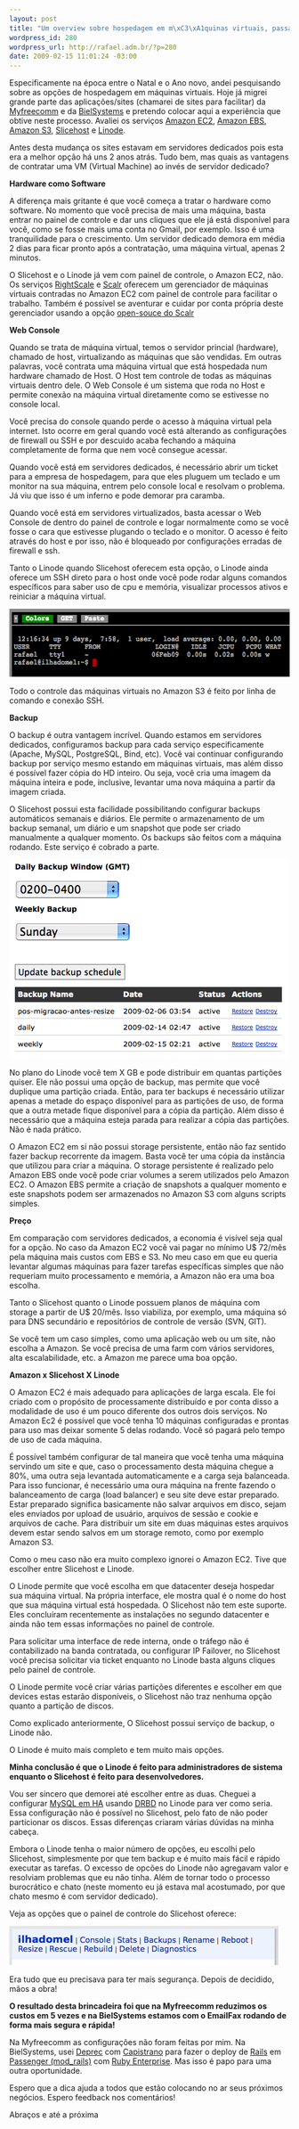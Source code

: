 ```yaml
--- 
layout: post
title: "Um overview sobre hospedagem em m\xC3\xA1quinas virtuais, passando por Amazon, Slicehost e Linode."
wordpress_id: 280
wordpress_url: http://rafael.adm.br/?p=280
date: 2009-02-15 11:01:24 -03:00
---
```

Especificamente na época entre o Natal e o Ano novo, andei pesquisando sobre as opções de hospedagem em máquinas virtuais. Hoje já migrei grande parte das aplicações/sites (chamarei de sites para facilitar) da <a href="http://myfreecomm.com.br">Myfreecomm</a> e da <a href="http://bielsystems.com.br">BielSystems</a> e pretendo colocar aqui a experiência que obtive neste processo. Avaliei os serviços <a href="http://aws.amazon.com/ec2">Amazon EC2</a>, <a href="http://aws.amazon.com/ebs">Amazon EBS</a>, <a href="http://aws.amazon.com/s3">Amazon S3</a>, <a href="http://slicehost.com">Slicehost</a> e <a href="http://linode.com">Linode</a>.

Antes desta mudança os sites estavam em servidores dedicados pois esta era a melhor opção há uns 2 anos atrás. Tudo bem, mas quais as vantagens de contratar uma VM (Virtual Machine) ao invés de servidor dedicado?

<strong>Hardware como Software</strong>

A diferença mais gritante é que você começa a tratar o hardware como software. No momento que você precisa de mais uma máquina, basta entrar no painel de controle e dar uns cliques que ele já está disponível para você, como se fosse mais uma conta no Gmail, por exemplo. Isso é uma tranquilidade para o crescimento. Um servidor dedicado demora em média 2 dias para ficar pronto após a contratação, uma máquina virtual, apenas 2 minutos.

O Slicehost e o Linode já vem com painel de controle, o Amazon EC2, não. Os serviços <a href="http://www.rightscale.com/">RightScale</a> e <a href="https://scalr.net/">Scalr</a> oferecem um gerenciador de máquinas virtuais contradas no Amazon EC2 com painel de controle para facilitar o trabalho. Também é possível se aventurar e cuidar por conta própria deste gerenciador usando a opção <a href="http://code.google.com/p/scalr/">open-souce do Scalr</a>

<strong>Web Console
</strong>

Quando se trata de máquina virtual, temos o servidor princial (hardware), chamado de host, virtualizando as máquinas que são vendidas. Em outras palavras, você contrata uma máquina virtual que está hospedada num hardware chamado de Host. O Host tem controle de todas as máquinas virtuais dentro dele. O Web Console é um sistema que roda no Host e permite conexão na máquina virtual diretamente como se estivesse no console local.

Você precisa do console quando perde o acesso à máquina virtual pela internet. Isto ocorre em geral quando você está alterando as configurações de firewall ou SSH e por descuido acaba fechando a máquina completamente de forma que nem você consegue acessar.

Quando você está em servidores dedicados, é necessário abrir um ticket para a empresa de hospedagem, para que eles pluguem um teclado e um monitor na sua máquina, entrem pelo console local e resolvam o problema. Já viu que isso é um inferno e pode demorar pra caramba.

Quando você está em servidores virtualizados, basta acessar o Web Console de dentro do painel de controle e logar normalmente como se você fosse o cara que estivesse plugando o teclado e o monitor. O acesso é feito através do host e por isso, não é bloqueado por configurações erradas de firewall e ssh.

Tanto o Linode quando Slicehost oferecem esta opção, o Linode ainda oferece um SSH direto para o host onde você pode rodar alguns comandos específicos para saber uso de cpu e memória, visualizar processos ativos e reiniciar a máquina virtual.

<img class="alignnone size-full wp-image-293" title="Web Console Slicehost" src="/wp-content/uploads/2009/02/picture-4.png" alt="Web Console Slicehost" width="556" height="122" />

Todo o controle das máquinas virtuais no Amazon S3 é feito por linha de comando e conexão SSH.

<strong>Backup</strong>

O backup é outra vantagem incrível. Quando estamos em servidores dedicados, configuramos backup para cada serviço especificamente (Apache, MySQL, PostgreSQL, Bind, etc). Você vai continuar configurando backup por serviço mesmo estando em máquinas virtuais, mas além disso é possível fazer cópia do HD inteiro. Ou seja, você cria uma imagem da máquina inteira e pode, inclusive, levantar uma nova máquina a partir da imagem criada.

O Slicehost possui esta facilidade possibilitando configurar backups automáticos semanais e diários. Ele permite o armazenamento de um backup semanal, um diário e um snapshot que pode ser criado manualmente a qualquer momento. Os backups são feitos com a máquina rodando. Este serviço é cobrado a parte.

<img class="alignnone size-full wp-image-292" title="Backup no Slicehost" src="/wp-content/uploads/2009/02/picture-3.png" alt="Backup no Slicehost" width="501" height="357" />

No plano do Linode você tem X GB e pode distribuir em quantas partições quiser. Ele não possui uma opção de backup, mas permite que você duplique uma partição criada. Então, para ter backups é necessário utilizar apenas a metade do espaço disponível para as partições de uso, de forma que a outra metade fique disponível para a cópia da partição. Além disso é necessário que a máquina esteja parada para realizar a cópia das partições. Não é nada prático.

O Amazon EC2 em si não possui storage persistente, então não faz sentido fazer backup recorrente da imagem. Basta você ter uma cópia da instância que utilizou para criar a máquina. O storage persistente é realizado pelo Amazon EBS onde você pode criar volumes a serem utilizados pelo Amazon EC2. O Amazon EBS permite a criação de snapshots a qualquer momento e este snapshots podem ser armazenados no Amazon S3 com alguns scripts simples.

<strong>Preço</strong>

Em comparação com servidores dedicados, a economia é visível seja qual for a opção. No caso da Amazon EC2 você vai pagar no mínimo U$ 72/mês pela máquina mais custos com EBS e S3. No meu caso em que eu queria levantar algumas máquinas para fazer tarefas específicas simples que não requeriam muito processamento e memória, a Amazon não era uma boa escolha.

Tanto o Slicehost quanto o Linode possuem planos de máquina com storage a partir de U$ 20/mês. Isso viabiliza, por exemplo, uma máquina só para DNS secundário e repositórios de controle de versão (SVN, GIT).

Se você tem um caso simples, como uma aplicação web ou um site, não escolha a Amazon. Se você precisa de uma farm com vários servidores, alta escalabilidade, etc. a Amazon me parece uma boa opção.

<strong>Amazon x Slicehost X Linode</strong>

O Amazon EC2 é mais adequado para aplicações de larga escala. Ele foi criado com o propósito de processamente distribuído e por conta disso a modalidade de uso é um pouco diferente dos outros dois serviços. No Amazon Ec2 é possível que você tenha 10 máquinas configuradas e prontas para uso mas deixar somente 5 delas rodando. Você só pagará pelo tempo de uso de cada máquina.

É possível também configurar de tal maneira que você tenha uma máquina servindo um site e que, caso o processamento desta máquina chegue a 80%, uma outra seja levantada automaticamente e a carga seja balanceada. Para isso funcionar, é necessário uma oura máquina na frente fazendo o balanceamento de carga (load balancer) e seu site deve estar preparado. Estar preparado significa basicamente não salvar arquivos em disco, sejam eles enviados por upload de usuário, arquivos de sessão e cookie e arquivos de cache. Para distribuir um site em duas máquinas estes arquivos devem estar sendo salvos em um storage remoto, como por exemplo Amazon S3.

Como o meu caso não era muito complexo ignorei o Amazon EC2. Tive que escolher entre Slicehost e Linode.

O Linode permite que você escolha em que datacenter deseja hospedar sua máquina virtual. Na própria interface, ele mostra qual é o nome do host que sua máquina virtual está hospedada. O Slicehost não tem este suporte. Eles concluíram recentemente as instalações no segundo datacenter e ainda não tem essas informações no painel de controle.

Para solicitar uma interface de rede interna, onde o tráfego não é contabilizado na banda contratada, ou configurar IP Failover, no Slicehost você precisa solicitar via ticket enquanto no Linode basta alguns cliques pelo painel de controle.

O Linode permite você criar várias partições diferentes e escolher em que devices estas estarão disponíveis, o Slicehost não traz nenhuma opção quanto a partição de discos.

Como explicado anteriormente, O Slicehost possui serviço de backup, o Linode não.

O Linode é muito mais completo e tem muito mais opções.

<strong>Minha conclusão é que o Linode é feito para administradores de sistema enquanto o Slicehost é feito para desenvolvedores.</strong>

Vou ser sincero que demorei até escolher entre as duas. Cheguei a configurar <a href="http://dev.mysql.com/doc/mysql-ha-scalability/en/index.html">MySQL em HA</a> usando <a href="http://www.mysql.com/products/enterprise/drbd.html">DRBD</a> no Linode para ver como seria. Essa configuração não é possível no Slicehost, pelo fato de não poder particionar os discos. Essas diferenças criaram várias dúvidas na minha cabeça.

Embora o Linode tenha o maior número de opções, eu escolhi pelo Slicehost, simplesmente por que tem backup e é muito mais fácil e rápido executar as tarefas. O excesso de opcões do Linode não agregavam valor e resolviam problemas que eu não tinha. Além de tornar todo o processo burocrático e chato (neste momento eu já estava mal acostumado, por que chato mesmo é com servidor dedicado).

Veja as opções que o painel de controle do Slicehost oferece:

<img class="alignnone size-full wp-image-294" title="Opçoes do Painel de Controle do Slicehost" src="/wp-content/uploads/2009/02/picture-6.png" alt="Opçoes do Painel de Controle do Slicehost" width="484" height="70" />

Era tudo que eu precisava para ter mais segurança. Depois de decidido, mãos a obra!

<strong>O resultado desta brincadeira foi que na Myfreecomm reduzimos os custos em 5 vezes e na BielSystems estamos com o EmailFax rodando de forma mais segura e rápida!</strong>

Na Myfreecomm as configurações não foram feitas por mim. Na BielSystems, usei <a href="http://www.deprec.org">Deprec</a> com <a href="http://www.capify.org">Capistrano</a> para fazer o deploy de <a href="http://www.rubyonrails.pro.br">Rails</a> em <a href="http://www.modrails.com">Passenger (mod_rails)</a> com <a href="http://www.rubyenterpriseedition.com">Ruby Enterprise</a>. Mas isso é papo para uma outra oportunidade.

Espero que a dica ajuda a todos que estão colocando no ar seus próximos negócios. Espero feedback nos comentários!

Abraços e até a próxima
